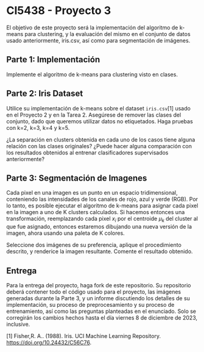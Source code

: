# CI5438 - Proyecto 3

El objetivo de este proyecto será la implementación del algoritmo de k-means para clustering, y la evaluación del mismo en el conjunto de datos usado anteriormente, iris.csv, así como para segmentación de imágenes.

## Parte 1: Implementación

Implemente el algoritmo de k-means para clustering visto en clases.

## Parte 2: Iris Dataset

Utilice su implementación de k-means sobre el dataset `iris.csv`[1] usado en el Proyecto 2 y en la Tarea 2. Asegúrese de remover las clases del conjunto, dado que queremos utilizar datos no etiquetados. Haga pruebas con k=2, k=3, k=4 y k=5.

¿La separación en clusters obtenida en cada uno de los casos tiene alguna relación con las clases originales? ¿Puede hacer alguna comparación con los resultados obtenidos al entrenar clasificadores supervisados anteriormente?

## Parte 3: Segmentación de Imagenes

Cada pixel en una imagen es un punto en un espacio tridimensional, conteniendo las intensidades de los canales de rojo, azul y verde (RGB). Por lo tanto, es posible ejecutar el algoritmo de k-means para asignar cada pixel en la imagen a uno de K clusters calculados. Si hacemos entonces una transformación, reemplazando cada pixel $x_i$ por el centroide $\mu_k$ del cluster al que fue asignado, entonces estaremos dibujando una nueva versión de la imagen, ahora usando una paleta de K colores.

Seleccione dos imágenes de su preferencia, aplique el procedimiento descrito, y renderice la imagen resultante. Comente el resultado obtenido.

## Entrega

Para la entrega del proyecto, haga fork de este repositorio. Su repositorio deberá contener todo el código usado para el proyecto, las imágenes generadas durante la Parte 3, y un informe discutiendo los detalles de su implementación, su proceso de preprocesamiento y su proceso de entrenamiento, así como las preguntas planteadas en el enunciado. Solo se corregirán los cambios hechos hasta el día viernes 8 de diciembre de 2023, inclusive.


[1] Fisher,R. A.. (1988). Iris. UCI Machine Learning Repository. https://doi.org/10.24432/C56C76.
